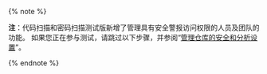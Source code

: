 {% note %}

**注**：代码扫描和密码扫描测试版新增了管理具有安全警报访问权限的人员及团队的功能。 如果您正在参与测试，请跳过以下步骤，并参阅“[管理仓库的安全和分析设置](/github/administering-a-repository/managing-security-and-analysis-settings-for-your-repository#granting-access-to-github-dependabot-alerts)”。

{% endnote %}
